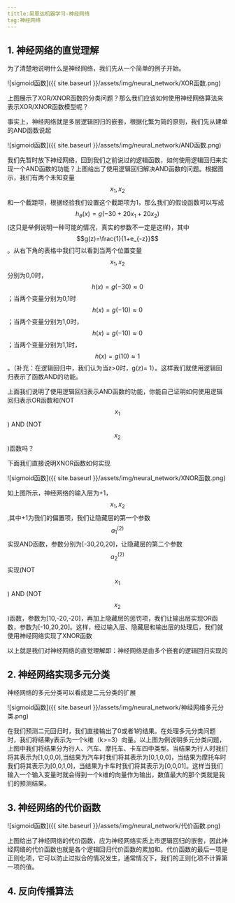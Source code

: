 ```yaml
---
tittle:吴恩达机器学习-神经网络
tag:神经网络
---
```


## 1. 神经网络的直觉理解

为了清楚地说明什么是神经网络，我们先从一个简单的例子开始。

 ![sigmoid函数]({{ site.baseurl }}/assets/img/neural_network/XOR函数.png) 

上图展示了XOR/XNOR函数的分类问题？那么我们应该如何使用神经网络算法来表示XOR/XNOR函数模型呢？

事实上，神经网络就是多层逻辑回归的嵌套，根据化繁为简的原则，我们先从建单的AND函数说起

![sigmoid函数]({{ site.baseurl }}/assets/img/neural_network/AND函数.png) 

我们先暂时放下神经网络，回到我们之前说过的逻辑函数，如何使用逻辑回归来实现一个AND函数的功能？上图给出了使用逻辑回归解决AND函数的问题。根据图示，我们有两个未知变量$$x_1,x_2$$和一个截距项，根据经验我们设置这个截距项为1，那么我们的假设函数可以写成$$h_\theta(x)=g(-30+20x_1+20x_2)$$(这只是举例说明一种可能的情况，真实的参数不一定是这样)，其中$$g(z)=\frac{1}{1+e_{-z}}$$。从右下角的表格中我们可以看到当两个位置变量$$x_1,x_2$$分别为0,0时，$$h(x)=g(-30)\approx0$$；当两个变量分别为0,1时$$h(x)=g(-10)\approx0$$ ；当两个变量分别为1,0时，$$h(x)=g(-10)\approx0$$ ；当两个变量分别为1,1时，$$h(x)=g(10)\approx1$$ 。（补充：在逻辑回归中，我们认为当z>0时，g(z)= 1）。这样我们就使用逻辑回归表示了函数AND的功能。

上面我们说明了使用逻辑回归表示AND函数的功能，你能自己证明如何使用逻辑回归表示OR函数和(NOT $$x_1$$) AND (NOT $$x_2$$)函数吗？

下面我们直接说明XNOR函数如何实现

![sigmoid函数]({{ site.baseurl }}/assets/img/neural_network/XNOR函数.png)

如上图所示，神经网络的输入层为+1，$$x_1,x_2$$,其中+1为我们的偏置项，我们让隐藏层的第一个参数$$a_1^{(2)}$$实现AND函数，参数分别为[-30,20,20]，让隐藏层的第二个参数$$a_2^{(2)}$$实现(NOT $$x_1$$) AND (NOT $$x_2$$)函数，参数为[10,-20,-20]，再加上隐藏层的惩罚项，我们让输出层实现OR函数，参数为[-10,20,20]。这样，经过输入层、隐藏层和输出层的处理后，我们就使用神经网络实现了XNOR函数

以上就是我们对神经网络的直觉理解即：神经网络是由多个嵌套的逻辑回归实现的

## 2. 神经网络实现多元分类

神经网络的多元分类可以看成是二元分类的扩展

![sigmoid函数]({{ site.baseurl }}/assets/img/neural_network/神经网络多元分类.png)

在我们预测二元回归时，我们直接输出了0或者1的结果。在处理多元分类问题时，我们将结果y表示为一个k维（k>=3）向量。以上图为例说明多元分类问题，上图中我们将结果分为行人、汽车、摩托车、卡车四中类型。当结果为行人时我们将其表示为[1,0,0,0],当结果为汽车时我们将其表示为[0,1,0,0]，当结果为摩托车时我们将其表示为[0,0,1,0]，当结果为卡车时我们将其表示为[0,0,01]。这样当我们输入一个输入变量时就会得到一个k维的向量作为输出，数值最大的那个类就是我们的预测结果。

## 3. 神经网络的代价函数

![sigmoid函数]({{ site.baseurl }}/assets/img/neural_network/代价函数.png)

上图给出了神经网络的代价函数，应为神经网络实质上市逻辑回归的嵌套，因此神经网络的代价函数也就是各个逻辑回归代价函数的累加和。代价函数的最后一项是正则化项，它可以防止过拟合的情况发生，通常情况下，我们的正则化项不计算第一项的值。

## 4. 反向传播算法

